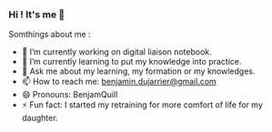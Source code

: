 ### Hi ! It's me 👋

<!--
**BenjamQuill/BenjamQuill** is a ✨ _special_ ✨ repository because its `README.md` (this file) appears on your GitHub profile.
-->

Somthings about me :

- 🔭 I’m currently working on digital liaison notebook.
- 🌱 I’m currently learning to put my knowledge into practice.
- 💬 Ask me about my learning, my formation or my knowledges. 
- 📫 How to reach me: benjamin.dujarrier@gmail.com
- 😄 Pronouns: BenjamQuill
- ⚡ Fun fact: I started my retraining for more comfort of life for my daughter.
